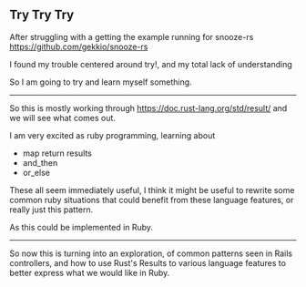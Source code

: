 Try Try Try
---

After struggling with a getting the example running for snooze-rs
https://github.com/gekkio/snooze-rs

I found my trouble centered around try!, and my total lack of understanding

So I am going to try and learn myself something.

---

So this is mostly working through https://doc.rust-lang.org/std/result/
and we will see what comes out.

I am very excited as ruby programming, learning about

  * map return results
  * and_then
  * or_else

These all seem immediately useful, I think it might be useful
to rewrite some common ruby situations that could benefit from
these language features, or really just this pattern.

As this could be implemented in Ruby.

---

So now this is turning into an exploration, of common
patterns seen in Rails controllers, and how to use
Rust's Results to various language features to better express
what we would like in Ruby.

